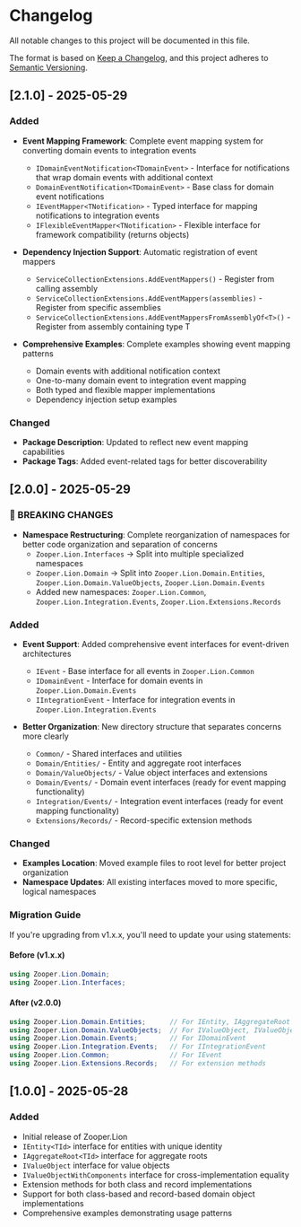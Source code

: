 # Changelog

All notable changes to this project will be documented in this file.

The format is based on [Keep a Changelog](https://keepachangelog.com/en/1.0.0/),
and this project adheres to [Semantic Versioning](https://semver.org/spec/v2.0.0.html).

## [2.1.0] - 2025-05-29

### Added

- **Event Mapping Framework**: Complete event mapping system for converting domain events to integration events
  - `IDomainEventNotification<TDomainEvent>` - Interface for notifications that wrap domain events with additional context
  - `DomainEventNotification<TDomainEvent>` - Base class for domain event notifications
  - `IEventMapper<TNotification>` - Typed interface for mapping notifications to integration events
  - `IFlexibleEventMapper<TNotification>` - Flexible interface for framework compatibility (returns objects)

- **Dependency Injection Support**: Automatic registration of event mappers
  - `ServiceCollectionExtensions.AddEventMappers()` - Register from calling assembly
  - `ServiceCollectionExtensions.AddEventMappers(assemblies)` - Register from specific assemblies
  - `ServiceCollectionExtensions.AddEventMappersFromAssemblyOf<T>()` - Register from assembly containing type T

- **Comprehensive Examples**: Complete examples showing event mapping patterns
  - Domain events with additional notification context
  - One-to-many domain event to integration event mapping
  - Both typed and flexible mapper implementations
  - Dependency injection setup examples

### Changed

- **Package Description**: Updated to reflect new event mapping capabilities
- **Package Tags**: Added event-related tags for better discoverability

## [2.0.0] - 2025-05-29

### 🚨 BREAKING CHANGES

- **Namespace Restructuring**: Complete reorganization of namespaces for better code organization and separation of concerns
  - `Zooper.Lion.Interfaces` → Split into multiple specialized namespaces
  - `Zooper.Lion.Domain` → Split into `Zooper.Lion.Domain.Entities`, `Zooper.Lion.Domain.ValueObjects`, `Zooper.Lion.Domain.Events`
  - Added new namespaces: `Zooper.Lion.Common`, `Zooper.Lion.Integration.Events`, `Zooper.Lion.Extensions.Records`

### Added

- **Event Support**: Added comprehensive event interfaces for event-driven architectures
  - `IEvent` - Base interface for all events in `Zooper.Lion.Common`
  - `IDomainEvent` - Interface for domain events in `Zooper.Lion.Domain.Events`
  - `IIntegrationEvent` - Interface for integration events in `Zooper.Lion.Integration.Events`

- **Better Organization**: New directory structure that separates concerns more clearly
  - `Common/` - Shared interfaces and utilities
  - `Domain/Entities/` - Entity and aggregate root interfaces
  - `Domain/ValueObjects/` - Value object interfaces and extensions
  - `Domain/Events/` - Domain event interfaces (ready for event mapping functionality)
  - `Integration/Events/` - Integration event interfaces (ready for event mapping functionality)
  - `Extensions/Records/` - Record-specific extension methods

### Changed

- **Examples Location**: Moved example files to root level for better project organization
- **Namespace Updates**: All existing interfaces moved to more specific, logical namespaces

### Migration Guide

If you're upgrading from v1.x.x, you'll need to update your using statements:

#### Before (v1.x.x)
```csharp
using Zooper.Lion.Domain;
using Zooper.Lion.Interfaces;
```

#### After (v2.0.0)
```csharp
using Zooper.Lion.Domain.Entities;      // For IEntity, IAggregateRoot
using Zooper.Lion.Domain.ValueObjects;  // For IValueObject, IValueObjectWithComponents
using Zooper.Lion.Domain.Events;        // For IDomainEvent
using Zooper.Lion.Integration.Events;   // For IIntegrationEvent
using Zooper.Lion.Common;               // For IEvent
using Zooper.Lion.Extensions.Records;   // For extension methods
```

## [1.0.0] - 2025-05-28

### Added

- Initial release of Zooper.Lion
- `IEntity<TId>` interface for entities with unique identity
- `IAggregateRoot<TId>` interface for aggregate roots
- `IValueObject` interface for value objects
- `IValueObjectWithComponents` interface for cross-implementation equality
- Extension methods for both class and record implementations
- Support for both class-based and record-based domain object implementations
- Comprehensive examples demonstrating usage patterns
